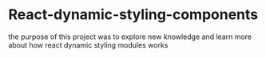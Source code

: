 # React-dynamic-styling-components

the purpose of this project was to explore new knowledge and learn more about how react dynamic styling modules works
